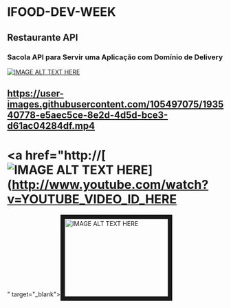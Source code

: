 # IFOOD-DEV-WEEK
## Restaurante API
### Sacola API para Servir uma Aplicação com Domínio de Delivery

[![IMAGE ALT TEXT HERE](https://youtu.be/sUikg8uZsIw?t=3)](http://www.youtube.com/watch?v=YOUTUBE_VIDEO_ID_HERE)

##  https://user-images.githubusercontent.com/105497075/193540778-e5aec5ce-8e2d-4d5d-bce3-d61ac04284df.mp4
# <a href="http://[![IMAGE ALT TEXT HERE](https://youtu.be/sUikg8uZsIw?t=3)](http://www.youtube.com/watch?v=YOUTUBE_VIDEO_ID_HERE
" target="_blank"><img src="http://img.youtube.com/vi/YOUTUBE_VIDEO_ID_HERE/0.jpg" 
alt="IMAGE ALT TEXT HERE" width="240" height="180" border="10" /></a>
